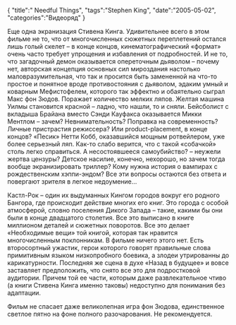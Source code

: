 {
"title":" Needful Things",
"tags":"Stephen King",
"date":"2005-05-02",
"categories":"Видеоряд"
}

Еще одна экранизация Стивена Кинга. Удивительнее всего в этом фильме не то, что от многочисленных сюжетных переплетений остался лишь голый скелет – в конце концов, кинематографический «формат» очень часто требует упрощения и избавления от подробностей. И не то, что загадочный демон оказывается опереточным дьяволом – почему нет, авторская концепция основных сил мироздания настолько маловразумительная, что так и просится быть замененной на что-то простое и понятное вроде противостояния с дьяволом, эдаким умный и коварным Мефистофелем, которого так эффектно и обаятельно сыграл Макс фон Зюдов. Поражает количество мелких ляпов. Желтая машина Уилмы становится красной – ладно, что нашли, то и сняли. Бейсболист с вкладыша Брайана вместо Сэнди Кауфакса оказывается Микки Ментлом – зачем? Невнимательность? Поправка на современность? Личные пристрастия режиссера? Или product-placement, в конце концов? «Песик» Нетти Кобб, оказавшийся мощным ротвейлером, уже более серьезный ляп. Как-то слабо верится, что с такой «собачкой» столь легко справиться. А несостоявшееся самоубийство? – неужели жертва цензуры? Детское насилие, конечно, нехорошо, но зачем тогда вообще экранизировать триллер? Кому нужна история о вампирах с рождественским хэппи-эндом? Все эти вопросы остаются без ответа и повергают зрителя в легкое недоумение…

Кастл-Рок – один их выдуманных Кингом городов вокруг его родного Бангора, где происходит действие многих его книг. Это города с особой атмосферой, словно поселения Дикого Запада – такие, какими бы они были в конце двадцатого столетия. Все это выписано в книге миллионом деталей и сюжетных поворотов. Все это делает «Необходимые вещи» той книгой, которая так нравится многочисленным поклонникам. В фильме ничего этого нет. Есть второсортный ужастик, герои которого говорят правильные слова примитивным языком низкопробного боевика, а злодеи утрированны до карикатурности. Последняя же сцена в духе «Назад в будущее» и вовсе заставляет предположить, что снято все это для подростковой аудитории. Причем той ее части, которым даже развлекательное чтиво (а книги Стивена Кинга именно таковы) недоступно для понимания без адаптации.

Фильм не спасает даже великолепная игра фон Зюдова, единственное светлое пятно на фоне полного разочарования. Не рекомендуется.
